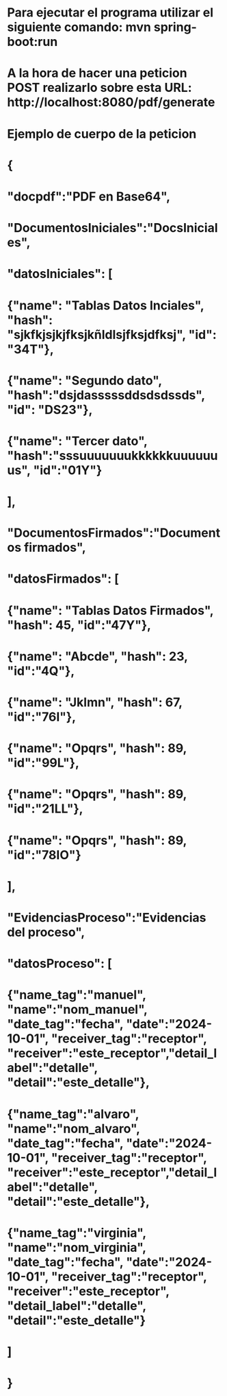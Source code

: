 # Para ejecutar el programa utilizar el siguiente comando: mvn spring-boot:run
# A la hora de hacer una peticion POST realizarlo sobre esta URL: http://localhost:8080/pdf/generate
# Ejemplo de cuerpo de la peticion
# {
#    "docpdf":"PDF en Base64",
#    "DocumentosIniciales":"DocsIniciales",
#    "datosIniciales": [
#                        {"name": "Tablas Datos Inciales", "hash": "sjkfkjsjkjfksjkñldlsjfksjdfksj", "id": "34T"},
#                        {"name": "Segundo dato", "hash":"dsjdasssssddsdsdssds", "id": "DS23"},
#                        {"name": "Tercer dato", "hash":"sssuuuuuuukkkkkkuuuuuuus", "id":"01Y"}
#                    ],
#    "DocumentosFirmados":"Documentos firmados",
#    "datosFirmados": [
#                        {"name": "Tablas Datos Firmados", "hash": 45, "id":"47Y"},
#                        {"name": "Abcde", "hash": 23, "id":"4Q"},
#                        {"name": "Jklmn", "hash": 67, "id":"76I"},
#                        {"name": "Opqrs", "hash": 89, "id":"99L"},
#                        {"name": "Opqrs", "hash": 89, "id":"21LL"},
#                        {"name": "Opqrs", "hash": 89, "id":"78IO"}
#                    ],
#    "EvidenciasProceso":"Evidencias del proceso",
#    "datosProceso": [
#                        {"name_tag":"manuel", "name":"nom_manuel", "date_tag":"fecha", "date":"2024-10-01", "receiver_tag":"receptor", "receiver":"este_receptor","detail_label":"detalle", "detail":"este_detalle"},
 #                       {"name_tag":"alvaro", "name":"nom_alvaro", "date_tag":"fecha", "date":"2024-10-01", "receiver_tag":"receptor", "receiver":"este_receptor","detail_label":"detalle", "detail":"este_detalle"},
#                        {"name_tag":"virginia", "name":"nom_virginia", "date_tag":"fecha", "date":"2024-10-01", "receiver_tag":"receptor", "receiver":"este_receptor",               "detail_label":"detalle", "detail":"este_detalle"}
#                   ]                                                         
# }
